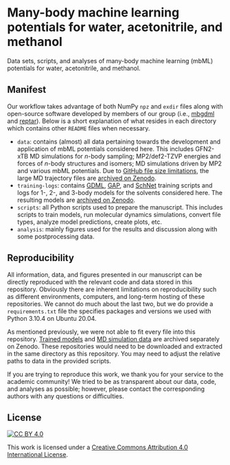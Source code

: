 # Many-body machine learning potentials for water, acetonitrile, and methanol

Data sets, scripts, and analyses of many-body machine learning (mbML) potentials for water, acetonitrile, and methanol.

## Manifest

Our workflow takes advantage of both NumPy `npz` and `exdir` files along with open-source software developed by members of our group (i.e., [mbgdml](https://github.com/keithgroup/mbGDML) and [reptar](https://github.com/aalexmmaldonado/reptar)).
Below is a short explanation of what resides in each directory which contains other `README` files when necessary.

- `data`: contains (almost) all data pertaining towards the development and application of mbML potentials considered here.
This includes GFN2-xTB MD simulations for $n$-body sampling; MP2/def2-TZVP energies and forces of $n$-body structures and isomers; MD simulations driven by MP2 and various mbML potentials.
Due to [GitHub file size limitations](https://docs.github.com/en/repositories/working-with-files/managing-large-files/about-large-files-on-github#file-size-limits), the large MD trajectory files are [archived on Zenodo](https://doi.org/10.5281/zenodo.7112198).
- `training-logs`: contains [GDML](https://github.com/keithgroup/mbGDML), [GAP](https://libatoms.github.io/GAP/), and [SchNet](https://schnetpack.readthedocs.io/en/stable/) training scripts and logs for 1-, 2-, and 3-body models for the solvents considered here.
The resulting models are [archived on Zenodo](https://doi.org/10.5281/zenodo.7112163).
- `scripts`: all Python scripts used to prepare the manuscript.
This includes scripts to train models, run molecular dynamics simulations, convert file types, analyze model predictions, create plots, etc.
- `analysis`: mainly figures used for the results and discussion along with some postprocessing data.

## Reproducibility

All information, data, and figures presented in our manuscript can be directly reproduced with the relevant code and data stored in this repository.
Obviously there are inherent limitations on reproducibility such as different environments, computers, and long-term hosting of these repositories.
We cannot do much about the last two, but we do provide a `requirements.txt` file the specifies packages and versions we used with Python 3.10.4 on Ubuntu 20.04.

As mentioned previously, we were not able to fit every file into this repository.
[Trained models](https://doi.org/10.5281/zenodo.7112163) and [MD simulation data](https://doi.org/10.5281/zenodo.7112198) are archived separately on Zenodo.
These repositories would need to be downloaded and extracted in the same directory as this repository.
You may need to adjust the relative paths to data in the provided scripts.

If you are trying to reproduce this work, we thank you for your service to the academic community!
We tried to be as transparent about our data, code, and analyses as possible; however, please contact the corresponding authors with any questions or difficulties.

## License

[![CC BY 4.0][cc-by-4.0-shield]][cc-by-4.0]

This work is licensed under a
[Creative Commons Attribution 4.0 International License][cc-by-4.0].

[cc-by-4.0]: http://creativecommons.org/licenses/by/4.0/
[cc-by-4.0-shield]: https://img.shields.io/badge/License-CC%20BY%204.0-lightgrey.svg

